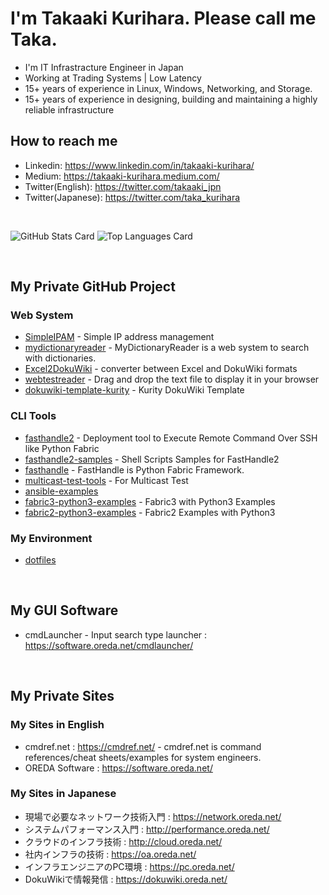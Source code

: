 # I'm Takaaki Kurihara. Please call me Taka.

- I'm IT Infrastracture Engineer in Japan 
- Working at Trading Systems | Low Latency
- 15+ years of experience in Linux, Windows, Networking, and Storage.
- 15+ years of experience in designing, building and maintaining a highly reliable infrastructure


## How to reach me
- Linkedin: https://www.linkedin.com/in/takaaki-kurihara/
- Medium: https://takaaki-kurihara.medium.com/
- Twitter(English): https://twitter.com/takaaki_jpn
- Twitter(Japanese): https://twitter.com/taka_kurihara

<br>

![GitHub Stats Card](https://github-readme-stats.vercel.app/api?username=kuritaka)
![Top Languages Card](https://github-readme-stats.vercel.app/api/top-langs/?username=kuritaka)

<br>

## My Private GitHub Project
### Web System
- [SimpleIPAM](https://github.com/kuritaka/SimpleIPAM) - Simple IP address management
- [mydictionaryreader](https://github.com/kuritaka/mydictionaryreader) - MyDictionaryReader is a web system to search with dictionaries. 
- [Excel2DokuWiki](https://github.com/kuritaka/excel2dokuwiki) - converter between Excel and DokuWiki formats
- [webtestreader](https://github.com/kuritaka/webtestreader) - Drag and drop the text file to display it in your browser
- [dokuwiki-template-kurity](https://github.com/kuritaka/dokuwiki-template-kurity) - Kurity DokuWiki Template


### CLI Tools
- [fasthandle2](https://github.com/kuritaka/fasthandle2) - Deployment tool to Execute Remote Command Over SSH like Python Fabric
- [fasthandle2-samples](https://github.com/kuritaka/fasthandle2-samples) - Shell Scripts Samples for FastHandle2
- [fasthandle](https://github.com/kuritaka/fasthandle) - FastHandle is Python Fabric Framework.
- [multicast-test-tools](https://github.com/kuritaka/multicast-test-tools) - For Multicast Test
- [ansible-examples](https://github.com/kuritaka/ansible-examples)
- [fabric3-python3-examples](https://github.com/kuritaka/fabric3-python3-examples) - Fabric3 with Python3 Examples
- [fabric2-python3-examples](https://github.com/kuritaka/fabric2-python3-examples) - Fabric2 Examples with Python3

### My Environment
- [dotfiles](https://github.com/kuritaka/dotfiles)


<br>

## My GUI Software
- cmdLauncher - Input search type launcher : https://software.oreda.net/cmdlauncher/


<br>

## My Private Sites
### My Sites in English
- cmdref.net : https://cmdref.net/ - cmdref.net is command references/cheat sheets/examples for system engineers.
- OREDA Software : https://software.oreda.net/

### My Sites in Japanese
- 現場で必要なネットワーク技術入門 : https://network.oreda.net/
- システムパフォーマンス入門 : http://performance.oreda.net/
- クラウドのインフラ技術 : http://cloud.oreda.net/
- 社内インフラの技術 : https://oa.oreda.net/
- インフラエンジニアのPC環境 : https://pc.oreda.net/
- DokuWikiで情報発信 : https://dokuwiki.oreda.net/

<br>


